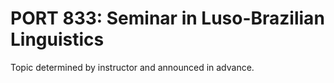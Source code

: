 # PORT 833: Seminar in Luso-Brazilian Linguistics

Topic determined by instructor and announced in advance.